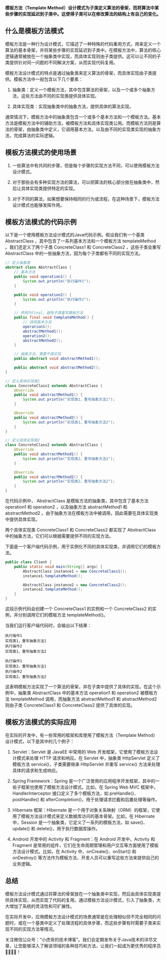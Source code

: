 **模板方法（Template Method）设计模式为子类定义算法的骨架，而将算法中某些步骤的实现延迟到子类中。这使得子类可以在修改算法的结构上有自己的变化。**

## 什么是模板方法模式

模板方法是一种行为设计模式，它描述了一种特殊的代码重用方式，用来定义一个算法的基本骨架，并将某些步骤的实现延迟到子类中。在模板方法中，算法的核心逻辑通常被放在一个抽象类中实现，而具体实现则由子类提供。这可以让不同的子类提供针对同一问题的不同解决方案，从而实现代码复用。

模板方法设计模式的特点是通过抽象类来定义算法的骨架，而具体实现由子类提供。模板方法中一般包含以下几个要素：

1. 抽象类：定义一个模板方法，其中包含算法的骨架，以及一个或多个抽象方法，这些方法由不同的实现类提供具体实现。

2. 具体实现类：实现抽象类中的抽象方法，提供具体的算法实现。

通常情况下，模板方法中的抽象类包含一个或多个基本方法和一个模板方法。基本方法是模板方法中的辅助方法，被模板方法和具体实现类公用。而模板方法则是算法的骨架，由抽象类中定义，它调用基本方法，以及由不同的实现类实现的抽象方法，完成算法的实际逻辑。

## 模板方法模式的使用场景

1. 一些算法中有共同的步骤，但是每个步骤的实现方法不同，可以使用模板方法设计模式。

2. 对于那些会有多种实现方法的算法，可以把算法的核心部分放在抽象类中，然后让具体实现类提供特定的实现。

3. 对于不同的算法，如果想要保持相同的行为或流程，在这种场景下，模板方法设计模式也能够发挥作用。

## 模板方法模式的代码示例

以下是一个使用模板方法设计模式的Java代码示例。假设我们有一个基类 AbstractClass ，其中包含了一系列基本方法和一个模板方法 templateMethod 。我们还定义了两个子类 ConcreteClass1 和 ConcreteClass2 ，这些子类会重写 AbstractClass 中的一些抽象方法，因为每个子类都有不同的实现方法。

```java
// 定义抽象类
abstract class AbstractClass {
    // 基本方法
    public void operation1() {
        System.out.println("执行操作1");
    }

    public void operation2() {
        System.out.println("执行操作2");
    }

    // 声明为final，避免子类重写模板方法
    public final void templateMethod() {
        // 调用基本方法
        operation1();
        abstractMethod1();
        operation2();
        abstractMethod2();
    }

    // 抽象方法，需要子类实现
    public abstract void abstractMethod1();

    public abstract void abstractMethod2();
}

// 定义具体实现类1
class ConcreteClass1 extends AbstractClass {
    @Override
    public void abstractMethod1() {
        System.out.println("实现类1，重写抽象方法1");
    }

    @Override
    public void abstractMethod2() {
        System.out.println("实现类1，重写抽象方法2");
    }
}

// 定义具体实现类2
class ConcreteClass2 extends AbstractClass {
    @Override
    public void abstractMethod1() {
        System.out.println("实现类2，重写抽象方法1");
    }

    @Override
    public void abstractMethod2() {
        System.out.println("实现类2，重写抽象方法2");
    }
}
```

在代码示例中， AbstractClass 是模板方法的抽象类，其中包含了基本方法 operation1 和 operation2 ，以及抽象方法 abstractMethod1 和 abstractMethod2 。由于抽象方法在模板方法中被调用，因此需要在具体实现类中提供具体实现。

两个具体实现类 ConcreteClass1 和 ConcreteClass2 都实现了 AbstractClass 中的抽象方法，它们可以根据需要提供不同的实现方法。

下面是一个客户端代码示例，用于实例化不同的具体实现类，并调用它们的模板方法。

```java
public class Client {
    public static void main(String[] args) {
        AbstractClass instance1 = new ConcreteClass1();
        instance1.templateMethod();

        AbstractClass instance2 = new ConcreteClass2();
        instance2.templateMethod();
    }
}
```

这段示例代码会创建一个 ConcreteClass1 的实例和一个 ConcreteClass2 的实例，并分别调用它们的模板方法 templateMethod()。

当我们运行客户端代码时，会输出以下结果：

```
执行操作1
实现类1，重写抽象方法1
执行操作2
实现类1，重写抽象方法2

执行操作1
实现类2，重写抽象方法1
执行操作2
实现类2，重写抽象方法2
```

这表明模板方法实现了一个算法的骨架，并在子类中提供了具体的实现。在这个示例中，抽象类 AbstractClass 中的基本方法 operation1 和 operation2 被模板方法 templateMethod 调用，而抽象方法 abstractMethod1 和 abstractMethod2 则由子类 ConcreteClass1 和 ConcreteClass2 提供了具体的实现。

## 模板方法模式的实际应用

在实际的开发中，有一些常用的框架和库使用了模板方法（Template Method）设计模式，以下是其中的几个例子：

1. Servlet：Servlet 是 JavaEE 中常用的 Web 开发框架，它使用了模板方法设计模式来处理 HTTP 请求和响应。在 Servlet 中，抽象类 HttpServlet 定义了模板方法 service()，子类需要继承 HttpServlet 并重写 service() 方法来处理具体的请求和生成响应。

2. Spring Framework：Spring 是一个广泛使用的应用程序开发框架，其中的一些子框架也使用了模板方法设计模式。比如，在 Spring Web MVC 框架中，HandlerInterceptor 接口定义了多个模板方法，如 preHandle()、postHandle() 和 afterCompletion()，用于处理请求拦截和后置处理等操作。

3. Hibernate 框架：Hibernate 是一个用于对象关系映射（ORM）的框架，它使用了模板方法设计模式来定义数据库访问的基本骨架。比如，在 Hibernate 中，Session 是一个抽象类，它定义了一系列的模板方法，如 save()、update() 和 delete()，用于执行数据库操作。

4. Android 开发中的 Activity 和 Fragment：在 Android 开发中，Activity 和 Fragment 是常用的组件，它们在生命周期管理和用户交互等方面使用了模板方法设计模式。比如，在 Activity 中，onCreate()、onStart() 和 onDestroy() 等方法作为模板方法，开发人员可以重写这些方法来提供自己的业务逻辑。

## 总结

模板方法设计模式通过将算法的骨架放在一个抽象类中实现，然后由具体实现类提供具体实现，从而实现了代码的复用。通过模板方法设计模式，引入了抽象类，大大增加了系统的灵活性和可扩展性。

在实际开发中，应用模板方法设计模式的场景通常是在处理相似但不完全相同的问题时，或在一个基类中定义了处理流程的具体步骤，而这些步骤有时需要子类来实现不同的实现方法等情况。

关注微信公众号：“小虎哥的技术博客”。我们会定期发布关于Java技术的详尽文章，让您能够深入了解该领域的各种技巧和方法，让我们一起成为更优秀的程序员👩‍💻👨‍💻！